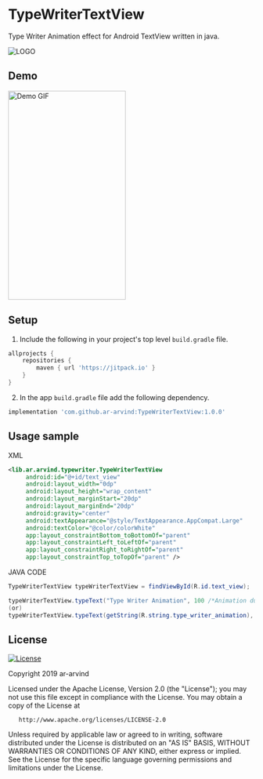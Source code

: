 # TypeWriterTextView

Type Writer Animation effect for Android TextView written in java.

![LOGO](https://github.com/ar-arvind/TypeWriterTextView/blob/master/assets/logo.jpg)

## Demo

<img src="https://github.com/ar-arvind/TypeWriterTextView/blob/master/assets/demo.gif" alt="Demo GIF" width="240" height="426">

## Setup

1. Include the following in your project's top level `build.gradle` file.

```gradle
allprojects {
    repositories {
        maven { url 'https://jitpack.io' }
    }
}
```

2. In the app `build.gradle` file add the following dependency.

```gradle
implementation 'com.github.ar-arvind:TypeWriterTextView:1.0.0'
```

## Usage sample

XML

```XML
<lib.ar.arvind.typewriter.TypeWriterTextView
     android:id="@+id/text_view"
     android:layout_width="0dp"
     android:layout_height="wrap_content"
     android:layout_marginStart="20dp"
     android:layout_marginEnd="20dp"
     android:gravity="center"
     android:textAppearance="@style/TextAppearance.AppCompat.Large"
     android:textColor="@color/colorWhite"
     app:layout_constraintBottom_toBottomOf="parent"
     app:layout_constraintLeft_toLeftOf="parent"
     app:layout_constraintRight_toRightOf="parent"
     app:layout_constraintTop_toTopOf="parent" />
```

JAVA CODE

```java
TypeWriterTextView typeWriterTextView = findViewById(R.id.text_view);

typeWriterTextView.typeText("Type Writer Animation", 100 /*Animation duration in milliseconds*/ );
(or)
typeWriterTextView.typeText(getString(R.string.type_writer_animation), 100);
```

## License

 [![License](https://img.shields.io/badge/License-Apache%202.0-blue.svg)](https://opensource.org/licenses/Apache-2.0)
 
Copyright 2019 ar-arvind

   Licensed under the Apache License, Version 2.0 (the "License");
   you may not use this file except in compliance with the License.
   You may obtain a copy of the License at

       http://www.apache.org/licenses/LICENSE-2.0

   Unless required by applicable law or agreed to in writing, software
   distributed under the License is distributed on an "AS IS" BASIS,
   WITHOUT WARRANTIES OR CONDITIONS OF ANY KIND, either express or implied.
   See the License for the specific language governing permissions and
   limitations under the License.